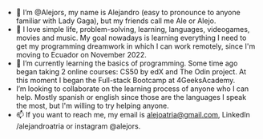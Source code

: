 - 👋 I’m @Alejors, my name is Alejandro (easy to pronounce to anyone familiar with Lady Gaga), but my friends call me Ale or Alejo.
- 🌱 I love simple life, problem-solving, learning, languages, videogames, movies and music. My goal nowadays is learning everything I need to get my programming dreamwork in which I can work remotely, since I'm moving to Ecuador on November 2022.
- 👀 I’m currently learning the basics of programming. Some time ago began taking 2 online courses: CS50 by edX and The Odin project. At this moment I began the Full-stack Bootcamp at 4GeeksAcademy.
- I’m looking to collaborate on the learning process of anyone who I can help. Mostly spanish or english since those are the languages I speak the most, but I'm willing to try helping anyone.
- 📫 If you want to reach me, my email is alejoatria@gmail.com, LinkedIn /alejandroatria or instagram @alejors.

<!---
Alejors/Alejors is a ✨ special ✨ repository because its `README.md` (this file) appears on your GitHub profile.
You can click the Preview link to take a look at your changes.
--->
